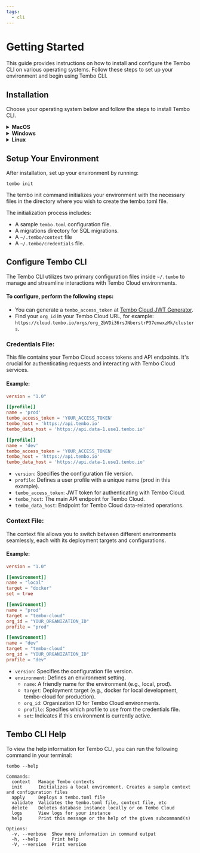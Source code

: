 ```yaml
---
tags:
  - cli
---
```


# Getting Started

This guide provides instructions on how to install and configure the Tembo CLI on various operating systems. Follow these steps to set up your environment and begin using Tembo CLI.

## Installation

Choose your operating system below and follow the steps to install Tembo CLI.

<details>
<summary><strong>MacOS</strong></summary>

#### Using Homebrew

Open your terminal and run the following commands:

```shell
brew tap tembo-io/tembo
brew install tembo-cli
```
</details>

<details>
<summary><strong>Windows</strong></summary>

Visit the [Tembo CLI Releases page](https://github.com/tembo-io/tembo/releases) on GitHub. Download the `tembo-cli-[version]-x86_64-windows.tar.gz` file.

1. Use a tool like 7-Zip to extract the `tar.gz` file.
2. Once extracted, you'll find the Tembo CLI executable. To use it, you might want to add its folder to your system's PATH environment variable for easy terminal access.

```shell
# Example of adding Tembo CLI to PATH in PowerShell
$Env:Path += ";C:\path\to\tembo-cli-folder"
```

</details>


<details>
<summary><strong>Linux</strong></summary>

1. Visit the [Tembo CLI Releases page](https://github.com/tembo-io/tembo/releases) on GitHub and download the appropriate file for your architecture, such as `tembo-cli-0.17.0-aarch64-linux.tar.gz` for ARM64 or `tembo-cli-0.17.0-x86_64-linux.tar.gz for x86_64`.
2. Open a terminal and navigate to the download location.
3. Use tar to extract the tar.gz file. Replace `<filename>` with the name of the file you downloaded:

```shell
tar -xzf <filename>
```

4. Move the extracted tembo binary to a location in your PATH, such as /usr/local/bin/:
```shell
sudo mv tembo /usr/local/bin/
```

5. Make sure tembo is executable:
```shell
sudo chmod +x /usr/local/bin/tembo
```
</details>

## Setup Your Environment
After installation, set up your environment by running:

```shell
tembo init
```

The tembo init command initializes your environment with the necessary files in the directory where you wish to create the tembo.toml file.

The initialization process includes:

- A sample `tembo.toml` configuration file.
- A migrations directory for SQL migrations.
- A `~/.tembo/context` file 
- A `~/.tembo/credentials` file.

## Configure Tembo CLI
The Tembo CLI utilizes two primary configuration files inside `~/.tembo` to manage and streamline interactions with Tembo Cloud environments.

#### To configure, perform the following steps:

- You can generate a `tembo_access_token` at [Tembo Cloud JWT Generator](https://cloud.tembo.io/generate-jwt).
- Find your `org_id` in your Tembo Cloud URL, for example:
`https://cloud.tembo.io/orgs/org_2bVDi36rsJNberstrP37enwxzMk/clusters`.

### Credentials File:
This file contains your Tembo Cloud access tokens and API endpoints. It's crucial for authenticating requests and interacting with Tembo Cloud services.

#### Example:
```toml
version = "1.0"

[[profile]]
name = 'prod'
tembo_access_token = 'YOUR_ACCESS_TOKEN'
tembo_host = 'https://api.tembo.io'
tembo_data_host = 'https://api.data-1.use1.tembo.io'

[[profile]]
name = 'dev'
tembo_access_token = 'YOUR_ACCESS_TOKEN'
tembo_host = 'https://api.tembo.io'
tembo_data_host = 'https://api.data-1.use1.tembo.io'  
```
- `version`: Specifies the configuration file version.
- `profile`: Defines a user profile with a unique name (prod in this example).
- `tembo_access_token`: JWT token for authenticating with Tembo Cloud.
- `tembo_host`: The main API endpoint for Tembo Cloud.
- `tembo_data_host`: Endpoint for Tembo Cloud data-related operations.

### Context File:
The context file allows you to switch between different environments seamlessly, each with its deployment targets and configurations.

#### Example:
```toml
version = "1.0"

[[environment]]
name = "local"
target = "docker"
set = true

[[environment]]
name = "prod"
target = "tembo-cloud"
org_id = "YOUR_ORGANIZATION_ID"
profile = "prod"

[[environment]]
name = "dev"
target = "tembo-cloud"
org_id = "YOUR_ORGANIZATION_ID"
profile = "dev"
```

- `version`: Specifies the configuration file version.
- `environment`: Defines an environment setting.
  - `name`: A friendly name for the environment (e.g., local, prod).
  - `target`: Deployment target (e.g., docker for local development, tembo-cloud for production).
  - `org_id`: Organization ID for Tembo Cloud environments.
  - `profile`: Specifies which profile to use from the credentials file.
  - `set`: Indicates if this environment is currently active.

<!---
<details>
<summary><strong>Through CLI</strong></summary>
To configure automatically, use the tembo login command:
tembo login
This command generates a JWT token and retrieves your organization ID, updating the credentials file as it guides you through the web-based login process.
</details> --->


## Tembo CLI Help

To view the help information for Tembo CLI, you can run the following command in your terminal:

```shell
tembo --help
```

```output
Commands:
  context   Manage Tembo contexts
  init      Initializes a local environment. Creates a sample context and configuration files
  apply     Deploys a tembo.toml file
  validate  Validates the tembo.toml file, context file, etc
  delete    Deletes database instance locally or on Tembo Cloud
  logs      View logs for your instance
  help      Print this message or the help of the given subcommand(s)

Options:
  -v, --verbose  Show more information in command output
  -h, --help     Print help
  -V, --version  Print version
```
